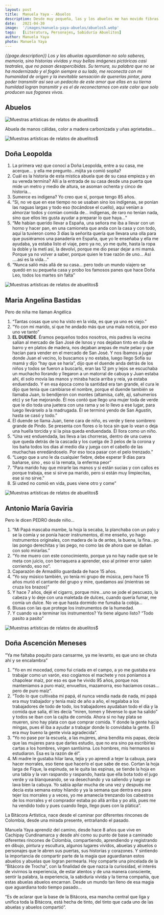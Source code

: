 ```yaml
---
layout: post
title:  Manuela Yaya - Abuelos
description: Desde muy pequeña, las y los abuelos me han movido fibras de ternura, curiosidad, misticismo y me evocan familiaridad, siento una cercanía real, viva, de fogón.
date:   2021-04-30
image:  '/images/manuela-yaya-abuelos/abuelos5.webp'
tags:   [Literatura, Personajes, Sabiduría Abuelitos]
author: Manuela Yaya
photo: Manuela Yaya
---
```

*{{page.description}} Los y las abuelas aguardianan no solo saberes, memoria, sino historias vividas y muy bellas imágenes pictóricas casi teatrales, que no pasan desapercibidas. Su ternura, su palabra que no se ha modernizado y el fogón siempre a su lado, me reconecta con mi humanidad de origen y la inevitable sensación de quererlas pintar, para poder transmitir así sea un pedacito de este amor que ellas en su tierna humildad logran transmitir y es el de reconectarnos con este calor que solo producen sus fogones vivos.*

## Abuelos

![Muestras artísticas de relatos de abuelitos$]({{site.baseurl}}/images/manuela-yaya-abuelos/abuelos1.webp)

Abuela de manos cálidas, color a madera carbonizada y uñas agrietadas…

![Muestras artísticas de relatos de abuelitos$]({{site.baseurl}}/images/manuela-yaya-abuelos/abuelos2.webp)

## Doña Leopolda

1. La primera vez que conocí a Doña Leopolda, entre a su casa, me acerque… y ella me pregunto…mijita ya comió sopita?
2. Cuál es la historia de esta mística abuela que de su casa empieza y en su vereda termina? Allí a la entrada de su casa desde una puerta que mide un metro y medio de altura, se asoman ochenta y cinco de historia…
3. Sumerce es indígena? Yo creo que sí, porque tengo 85 años.
4. “Sí, no ve que en ese tiempo no se usaban sino los indígenas, se ponían las naguas largas y todo eso (tocándose el cuello), aquí venían a almorzar todos y comían comida de… indígenas, de raro no tenían nada, sino que ellos les gusta ayudar a preparar lo que haya…”
5. “Me habían querido llevar a España, una señora me iba a llevar con un horno y hacer pan, en una camioneta que anda con la casa y con todo, aquí la tuvieron como 3 días la señorita quería que llevara una olla para que pusiéramos una panadería en España, que yo le enseñaba y ella me ayudaba, ya estaba listo el viaje, pero ya no, yo me quite, hasta la ropa la doble y la metí así, la devolví, porque me dio pesar dejar a mi mamá. Porque ya no volver a saber, porque quien le trae razón de uno… Así ….así es la vida…”
6. “Nunca salió más allá de su casa… pero todo un mundo viajero se quedó en su pequeña casa y probo los famosos panes que hace Doña Leo, todos los martes sin falta”

![Muestras artísticas de relatos de abuelitos$]({{site.baseurl}}/images/manuela-yaya-abuelos/abuelos4.webp)

## Maria Angelina Bastidas

Pero de niña me llaman Angélica

1. “Tantas cosas que uno ha visto en la vida, es que ya uno es viejo.”
2. “Yo con mi marido, sí que he andado más que una mala noticia, por eso uno ve tanto”
3. **EL DUENDE**. Éramos pequeños todos nosotros, mis padres la vecina salían al mercado de
San José de Isnos y nos dejaban tinto en olla de barro y en platos de madera,
nos dejaban arepas de mute pelao y que hacían para vender en el mercado de
San José. Y nos íbamos a jugar donde Juan el vecino, lo buscamos y no estaba, luego llego Sofía su mamá y dijo “hay que se haría”, dijo que el duende anda detrás de los niños y todos se fueron a buscarlo, eran las 12 pm y lejos se escuchaba un muchacho llorando y llegaron a un matorral de cabuya y Juan estaba ahí, él solo movía las manos y miraba hacia arriba y reía, ya estaba enduendado. Y en esa época como la santidad era tan grande, el cura le dijo que tenía que cambiarse el nombre, porque el duende también se llamaba Juan, lo bendijeron con montes (altamisa, café, ají, sahumerios etc) y se fue mejorando. Él nos contó que llego una mujer toda de verde que le dio toda una juetera con una rama y se lo llevo a ese lugar, para luego llevárselo a la madrugada. Él se terminó yendo de San Agustín, hasta se casó y todo.”
4. El duende se llama Juan, tiene cara de niño, es verde y tiene sombrero grande de Pindo. Se presenta con flores o lo toca sin que lo vean o deja una huella torcida y si la pisa queda enduendada. Él llora como un niño.
5. “Una vez enduendada, las lleva a las chorreras, dentro de una cueva que queda detrás de la cascada y los cuelga de 3 pelos de la corona y los baña todos los días al medio día y juega con el cabello de las muchachas enredándoselo. Por eso toca pasar con el pelo trenzado.”
6. “Luego que a uno le da cualquier fiebre, debe esperar 9 días para bañarse, sino , eso si la remata, la enferma peor”
7. “Para marido hay que mirarle las manos y si están sucias y con callos es porque trabaja, ese si sirve pa marido, pero si están muy limpiecitas, ese si no sirve.”
8. Si usted no comió en vida, pues viene otro y come”

![Muestras artísticas de relatos de abuelitos$]({{site.baseurl}}/images/manuela-yaya-abuelos/abuelos3.webp)

## Antonio María Gaviria

Pero le dicen PEDRO desde niño…

1. “Mi Papá mascaba mambe, la hoja la secaba, la planchaba con un palo y se la comía y se ponía hacer instrumentos, él me enseño, yo hago instrumentos originales, con madera de la de antes, la buena, la fina…yo las pongo derechitas y las pego, no como las de ahora que se dañan con solo mirarlas.”
2. “Yo me muero con este conocimiento, porque ya no hay nadie que se le meta con juicio, con berraquera a aprender, eso al primer error salen corriendo, eso no”.
3. Caparazón de Armadillo guardada de hace 15 años.
4. “Yo soy músico también, yo tenía mi grupo de música, pero hace 15 años murió el cantante del grupo y mire, quedamos así (mientras se cruza los brazos)”
5. Y hace 7 años, dejé el cigarro, porque mire…uno se jode el pescuezo, la cabeza y lo deje con una maletada de dulces, cuando quería fumar, me comía un dulce. No ve que hasta dormido me fumaba la cobija…
6. Blusas con las que protege los instrumentos de la humedad.
7. Y cuando va a terminar los instrumentos? Ya tiene alguno listo? “Todo pasito a pasito”

![Muestras artísticas de relatos de abuelitos$]({{site.baseurl}}/images/manuela-yaya-abuelos/abuelos5.webp)

## Doña Ascención Meneses

"Ya me faltaba poquito para cansarme, ya me levanto, es que uno se chuta ahí y se encalambra"

1. "Yo en mi mocedad, como fui criada en el campo, a yo me gustaba era trabajar como un varón, eso cogíamos el machete y nos poníamos a chapolear maíz, por eso es que he vivido 95 años, porque nos manteníamos a puro maíz, envueltos, mazamorra, eso hacíamos cosas…pero de puro maíz".
2. “Todo lo que cultivaba mi papá, él nunca vendía nada de nada, mi papá era muy trabajador y tenía maíz de año a año, el regalaba a los trabajadores de todo de todo, los trabajadores ayudaban todo el día y la comida que salía, él les decía “miren, tomen y llévense lo que ha salido” y todos se iban con la cajita de comida. Ahora si no hay plata se mueren, sino hay plata con que comprar comida. Y donde la gente hacia mingas, pues él iba a ayudar a trabajar donde lo convidaba la gente. Él era muy bueno la gente vivía agradecida”.
3. “Yo no pase por la escuela, a las mujeres, alma bendita mis papas, decía que las mujeres para que darles estudio, que no era sino pa escribirles cartas a los hombres, virgen santísima. Los hombres, mis hermanos si estudiaron. Esa es la razón de él”.
4. Mi madre le gustaba hilar lana, tejía y yo aprendí a tejer la cabuya, para hacer morrales, eso tiene que hacerlo el que sabe de eso. Cortan la hoja larga de Fique, la espinuda, se le quita las espinas, se tiende la hoja en una tabla y la van raspando y raspando, hasta que ella bota todo el jugo verde y va blanqueando, se va desechando y va saliendo y luego se lava bien la cabuya. Yo sabía apilar mucha de una vez y después me decía esta semana estoy hilando y ya la semana que dentra era para tejer los morrales y a veces, yo me amanecía trenzando los cabestros de los morrales y el comprador estaba po allá arriba y po allá, pues me ha vendido todo y pues cuando llego, llego pues con la plática”.

La Bitácora Artística, nace desde el caminar por diferentes rincones de Colombia, desde una mirada presente, entrañando el pasado.

Manuela Yaya aprendiz del camino, desde hace 8 años que vive en Cachipay Cundinamarca y desde ahí como su punto de base a caminado diferentes rincones de Colombia, compartiendo, aprendiendo y registrando en dibujo, pintura y escultura, algunos lugares vividos, abuelas y abuelos o personajes que le abren sus puertas, sus historias y corazones. Y sintiendo la importancia de compartir parte de la magia que aguardianan estos abuelos y abuelas que logran permearla. Hoy comparte una pincelada de la “Bitácora de Trocha”, con la finalidad de que nazca la curiosidad, el interés de vivirnos la experiencia, de estar atentos y de una manera consciente, sentir la palabra, la experiencia, la sabiduría vivida y la tierna compañía, que estas abuelas abuelos encarnan. Desde un mundo tan lleno de esa magia que aguardiana todo tiempo pasado…

“Es de aclarar que la base de la Bitácora, esa mancha central que liga y unifica toda la Bitácora, está hecha de tinto, del tinto que cada uno de las abuelas y abuelos compartió”.
